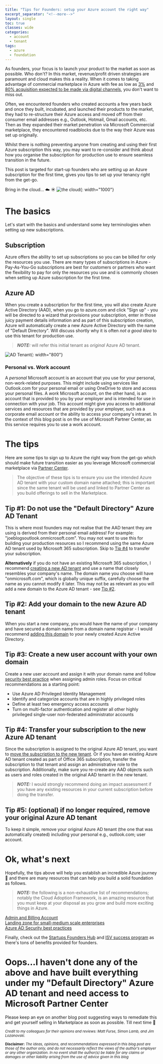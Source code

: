 ```yaml
---
title: "Tips for Founders: setup your Azure account the right way"
excerpt_separator: "<!--more-->"
layout: single
toc: true
classes: wide
categories:
  - account
  - tenant
tags:
  - azure
  - foundation
---
```


As founders, your focus is to launch your product to the market as soon as possible.  Who don't? In this market, revenue/profit driven strategies are paramount and cloud makes this a reality. When it comes to taking advantage of commercial marketplace in Azure with fee as low as [3%](https://learn.microsoft.com/en-us/azure/marketplace/marketplace-commercial-transaction-capabilities-and-considerations#commercial-marketplace-service-fees) and [80% acquisition expected to be made via digital channels](https://www.gartner.com/en/newsroom/press-releases/2020-09-15-gartner-says-80--of-b2b-sales-interactions-between-su), you don't want to miss out. 

Often, we encountered founders who created accounts a few years back and once they built, incubated, and launched their products to the market, they had to re-structure their Azure access and moved off from their consumer email addresses e.g., Outlook, Hotmail, Gmail accounts, etc. Then as they expanded their market penetration via Microsoft Commercial marketplace, they encountered roadblocks due to the way their Azure was set up originally. 

Whilst there is nothing preventing anyone from creating and using their first Azure subscription this way, you may want to re-consider and think about how you organise the subscription for production use to ensure seamless transition in the future.

This post is targeted for start-up founders who are setting up an Azure subscription for the first time, gives you tips to set up your tenancy right from the get-go.

Bring in the cloud... :cloud: :sunny:
![the cloud](/assets/images/cloud.webp){: width="1000"}

# The basics 
Let's start with the basics and understand some key terminologies when setting up new subscriptions. 

## Subscription
Azure offers the ability to set up subscriptions so you can be billed for only the resources you use. There are many types of subscriptions in Azure - Pay-As-You-Go subscriptions are best for customers or partners who want the flexibility to pay for only the resources you use and is commonly chosen when setting up Azure subscription for the first time.

## Azure AD
When you create a subscription for the first time, you will also create Azure Active Directory (AAD), when you go to azure.com and click "Sign up" - you will be directed to a wizard that provisions your subscription, enter in those juicy payment details information and as part of this subscription creation, Azure will automatically create a new Azure Active Directory with the name of "Default Directory".  Will discuss shortly why it is often *not a good idea* to use this tenant for production use.

> **_NOTE:_** will refer this initial tenant as *original* Azure AD tenant.

![AD Tenant](/assets/images/defaultadtenant.jpg){: width="800"}

### Personal vs. Work account
A *personal* Microsoft account is an account that you use for your personal, non-work-related purposes. This might include using services like Outlook.com for your personal email or using OneDrive to store and access your personal files. A *work* Microsoft account, on the other hand, is an account that is provided to you by your employer and is intended for use in connection with your job. This account might give you access to additional services and resources that are provided by your employer, such as a corporate email account or the ability to access your company's intranet. In the context of this blog post is on the use of Microsoft Partner Center, as this service requires you to use a work account. 

# The tips
Here are some tips to sign up to Azure the right way from the get-go which should make future transition easier as you leverage Microsoft commercial marketplace via [Partner Center](https://partner.microsoft.com/en-GB/).  

> The objective of these tips is to ensure you use the intended Azure AD tenant with your custom domain name attached; this is important since the same tenant will be used and linked to Partner Center as you build offerings to sell in the Marketplace.

## Tip #1: Do not use the "Default Directory" Azure AD Tenant
This is where most founders may not realise that the AAD tenant they are using is derived from their personal email address! For example: "joeblogsoutlook.onmicrosoft.com".  You may not want to use this for building your production resources so I recommend using the same Azure AD tenant used by Microsoft 365 subscription.  Skip to [Tip #4](#tip-4-transfer-your-subscription-to-the-new-azure-ad-tenantTip-#4:-Transfer-your-subscription-to-the-new-Azure-AD-tenant) to transfer your subscription.

**Alternatively** if you do not have an existing Microsoft 365 subscription, I recommend [creating a new AD tenant](https://docs.microsoft.com/en-us/azure/active-directory/develop/howto-create-new-tenant) and use a name that closely resembles your company's name.  The domain name you choose will have "onmicrosoft.com", which is globally unique suffix, carefully choose the name as you cannot modify it later.  This may not be as relevant as you will add a new domain to the Azure AD tenant - see [Tip #2](#tip-2-add-your-domain-to-the-new-azure-ad-tenant).

## Tip #2: Add your domain to the new Azure AD tenant
When you start a new company, you would have the name of your company and have secured a domain name from a domain name registrar - I would recommend [adding this domain](https://docs.microsoft.com/en-us/azure/active-directory/fundamentals/add-custom-domain) to your newly created Azure Active Directory.

## Tip #3: Create a new user account with your own domain
Create a new user account and assign it with your domain name and follow [security best practice](https://learn.microsoft.com/en-us/azure/active-directory/roles/security-planning) when assigning admin roles. Focus on critical recommendations as a starting point:
- Use Azure AD Privileged Identity Management
- Identify and categorize accounts that are in highly privileged roles
- Define at least two emergency access accounts
- Turn on multi-factor authentication and register all other highly privileged single-user non-federated administrator accounts

## Tip #4: Transfer your subscription to the new Azure AD tenant
Since the subscription is assigned to the original Azure AD tenant, you want to [move the subscription to the new tenant](https://learn.microsoft.com/en-us/azure/role-based-access-control/transfer-subscription).  Or if you have an existing Azure AD tenant created as part of Office 365 subscription, transfer the subscription to that tenant and assign an administrative role to the subscription. Additionally, make sure you re-create any AAD objects such as users and roles created in the original AAD tenant in the new tenant. 

> **_NOTE:_**  I would strongly recommend doing an impact assessment if you have any existing resources in your current subscription before doing the transfer.

## Tip #5: (optional) if no longer required, remove your original Azure AD tenant
To keep it simple, remove your original Azure AD tenant (the one that was automatically created) including your personal e.g., outlook.com; user account.

# Ok, what's next
Hopefully, the tips above will help you establish an incredible Azure journey :muscle: and there are many resources that can help you build a solid foundation as follows.  

> **_NOTE:_**  the following is a non-exhaustive list of recommendations; notably the Cloud Adoption Framework, is an amazing resource that you must keep at your disposal as you grow and build more exciting things in Azure. 

[Admin and Billing Account](https://learn.microsoft.com/en-us/azure/cloud-adoption-framework/ready/landing-zone/design-area/azure-billing-ad-tenant)<br>
[Landing zone for small-medium scale enterprises](https://github.com/Azure/Enterprise-Scale/blob/main/docs/reference/treyresearch/README.md)<br>
[Azure AD Security best practices](https://learn.microsoft.com/en-us/azure/security/fundamentals/identity-management-best-practices)<br>

Finally, check out the [Startups Founders Hub](https://www.microsoft.com/en-us/startups) and [ISV success program](https://www.microsoft.com/en-us/isv/program-benefits) as there's tons of benefits provided for founders.

# Oops...I haven't done any of the above and have built everything under my "Default Directory" Azure AD tenant and need access to Microsoft Partner Center
Please keep an eye on another blog post suggesting ways to remediate this and get yourself selling in Marketplace as soon as possible. Till next time :raised_hands:

<sub>*Credit to my colleagues for their opinions and reviews: Matt Furse, Simon Lamb, and Jim Lozanovski.*<sub>

<sub>**Disclaimer:** *The ideas, opinions, and recommendations expressed in this blog post are those of the author only, and do not necessarily reflect the views of the author’s employer or any other organization. In no event shall the author(s) be liable for any claims or damages or other liability arising from the use of advice given in this blog*<sub>
